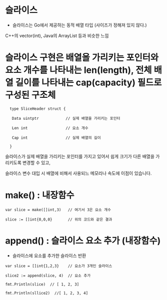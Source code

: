 # 슬라이스

- 슬라이스는 Go에서 제공하는 동적 배열 타입 (사이즈가 정해져 있지 않다.)

C++의 vector(int), Java의 ArrayList 등과 비슷한 느낌



# 슬라이스 구현은 배열을 가리키는 포인터와 요소 개수를 나타내는 len(length), 전체 배열 길이를 나타내는 cap(capacity) 필드로 구성된 구조체


```
  type SliceHeader struct {
  
   Data uintptr            // 실제 배열을 가리키는 포인터
   
   Len int                 // 요소 개수
   
   Cap int                 // 실제 배열의 길이
   
  }
```

슬라이스가 실제 배열을 가리키는 포인터를 가지고 있어서 쉽게 크기가 다른 배열을 가리키도록 변경할 수 있고,

슬라이스 변수 대입 시 배열에 비해서 사용되느 메모리나 속도에 이점이 있습니다.

# 

# make() : 내장함수


```
var slice = make([]int,3)   // 여기서 3은 요소 개수

slice := []int{0,0,0}       // 위의 코드와 같은 결과
```


# append() : 슬라이스 요소 추가 (내장함수)

- 슬라이스에 요소를 추가한 슬라이스 반환


```
var slice = []int{1,2,3}    // 요소가 3개인 슬라이스

slice2 := append(slice, 4)  // 요소 추가

fmt.Println(slice)  // [ 1, 2, 3]

fmt.Println(sllice2)  //[ 1, 2, 3, 4]
```
